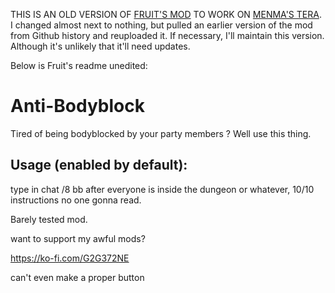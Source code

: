 THIS IS AN OLD VERSION OF [FRUIT'S MOD](https://github.com/soler91/Anti-Bodyblock) TO WORK ON [MENMA'S TERA](https://menmastera.com/).
I changed almost next to nothing, but pulled an earlier version of the mod from Github history and reuploaded it.
If necessary, I'll maintain this version. Although it's unlikely that it'll need updates.

Below is Fruit's readme unedited:

# Anti-Bodyblock

Tired of being bodyblocked by your party members ?
Well use this thing.

## Usage (enabled by default):
type in chat /8 bb
after everyone is inside the dungeon or whatever, 10/10 instructions no one gonna read.

Barely tested mod.


want to support my awful mods?

https://ko-fi.com/G2G372NE

can't even make a proper button
